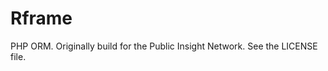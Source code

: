 Rframe
================

PHP ORM. Originally build for the Public Insight Network. See the LICENSE file.
